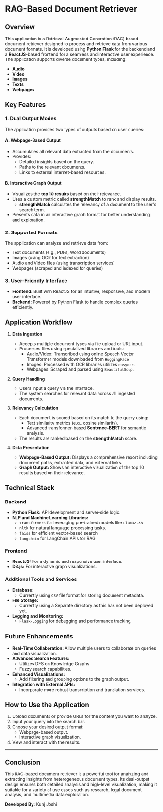 # RAG-Based Document Retriever

## Overview

This application is a Retrieval-Augmented Generation (RAG) based document retriever designed to process and retrieve data from various document formats. It is developed using **Python Flask** for the backend and a **ReactJS**-based frontend for a seamless and interactive user experience. The application supports diverse document types, including:

- **Audio**
- **Video**
- **Images**
- **Texts**
- **Webpages**

## Key Features

### 1. Dual Output Modes
The application provides two types of outputs based on user queries:

#### **A. Webpage-Based Output**
- Accumulates all relevant data extracted from the documents.
- Provides:
  - Detailed insights based on the query.
  - Paths to the relevant documents.
  - Links to external internet-based resources.

#### **B. Interactive Graph Output**
- Visualizes the **top 10 results** based on their relevance.
- Uses a custom metric called **strengthMatch** to rank and display results.
  - **strengthMatch** calculates the relevancy of a document to the user's search term.
- Presents data in an interactive graph format for better understanding and exploration.

### 2. Supported Formats
The application can analyze and retrieve data from:
- Text documents (e.g., PDFs, Word documents)
- Images (using OCR for text extraction)
- Audio and Video files (using transcription services)
- Webpages (scraped and indexed for queries)

### 3. User-Friendly Interface
- **Frontend:** Built with ReactJS for an intuitive, responsive, and modern user interface.
- **Backend:** Powered by Python Flask to handle complex queries efficiently.

## Application Workflow

1. **Data Ingestion**
   - Accepts multiple document types via file upload or URL input.
   - Processes files using specialized libraries and tools:
     - Audio/Video: Transcribed using online Speech Vector Transformer models downloaded from `HuggingFace`
     - Images: Processed with OCR libraries utilizes `easyocr`.
     - Webpages: Scraped and parsed using `BeautifulSoup`.

2. **Query Handling**
   - Users input a query via the interface.
   - The system searches for relevant data across all ingested documents.

3. **Relevancy Calculation**
   - Each document is scored based on its match to the query using:
     - Text similarity metrics (e.g., cosine similarity).
     - Advanced transformer-based **Sentence-BERT** for semantic analysis.
   - The results are ranked based on the **strengthMatch** score.

4. **Data Presentation**
   - **Webpage-Based Output:** Displays a comprehensive report including document paths, extracted data, and external links.
   - **Graph Output:** Shows an interactive visualization of the top 10 results based on their relevance.

## Technical Stack

### Backend
- **Python Flask:** API development and server-side logic.
- **NLP and Machine Learning Libraries:**
  - `transformers` for leveraging pre-trained models like `Llama2.3B`
  - `nltk` for natural language processing tasks.
  - `faiss` for efficient vector-based search.
  - `langchain` for LangChain APIs for RAG

### Frontend
- **ReactJS:** For a dynamic and responsive user interface.
- **D3.js:** For interactive graph visualizations.

### Additional Tools and Services
- **Database:**
  - Currently using `CSV` file format for storing document metadata.
- **File Storage:**
  - Currently using a Separate directory as this has not been deployed yet.
- **Logging and Monitoring:**
  -  `Flask-Logging` for debugging and performance tracking.

## Future Enhancements
- **Real-Time Collaboration:** Allow multiple users to collaborate on queries and data visualization.
- **Advanced Search Features:**
  - Utilizes DFS on Knowledge Graphs
  - Fuzzy search capabilities.
- **Enhanced Visualizations:**
  - Add filtering and grouping options to the graph output.
- **Integration with External APIs:**
  - Incorporate more robust transcription and translation services.

## How to Use the Application
1. Upload documents or provide URLs for the content you want to analyze.
2. Input your query into the search bar.
3. Choose your desired output format:
   - Webpage-based output.
   - Interactive graph visualization.
4. View and interact with the results.

---

## Conclusion
This RAG-based document retriever is a powerful tool for analyzing and extracting insights from heterogeneous document types. Its dual-output design ensures both detailed analysis and high-level visualization, making it suitable for a variety of use cases such as research, legal document analysis, and multimedia data exploration.

**Developed By:** Kunj Joshi
